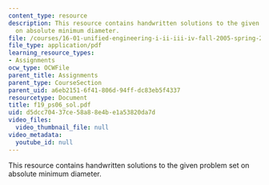 ```yaml
---
content_type: resource
description: This resource contains handwritten solutions to the given problem set
  on absolute minimum diameter.
file: /courses/16-01-unified-engineering-i-ii-iii-iv-fall-2005-spring-2006/d5dcc70437ce58a88e4be1a53820da7d_f19_ps06_sol.pdf
file_type: application/pdf
learning_resource_types:
- Assignments
ocw_type: OCWFile
parent_title: Assignments
parent_type: CourseSection
parent_uid: a6eb2151-6f41-806d-94ff-dc83eb5f4337
resourcetype: Document
title: f19_ps06_sol.pdf
uid: d5dcc704-37ce-58a8-8e4b-e1a53820da7d
video_files:
  video_thumbnail_file: null
video_metadata:
  youtube_id: null
---
```

This resource contains handwritten solutions to the given problem set on absolute minimum diameter.

